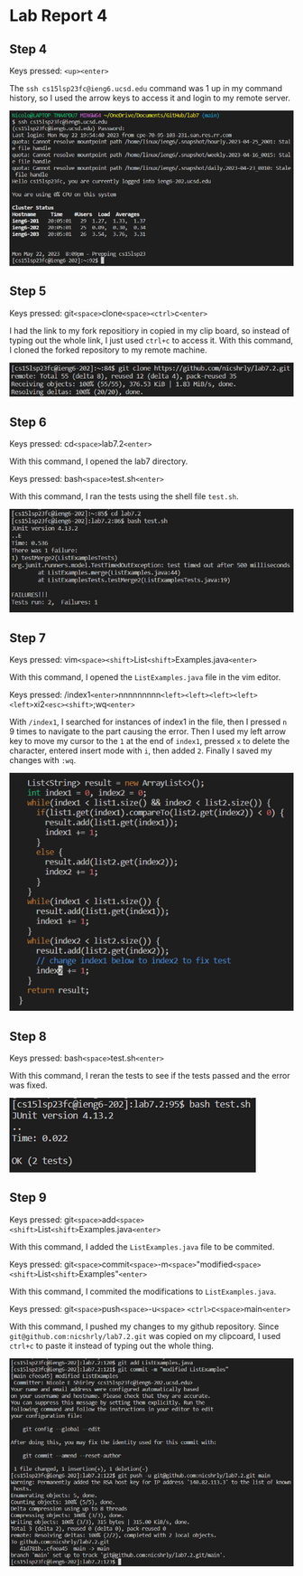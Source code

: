 # **Lab Report 4**
## Step 4
Keys pressed: `<up><enter>`

The `ssh cs15lsp23fc@ieng6.ucsd.edu` command was 1 up in my command history, so I used the arrow keys to access it and login to my remote server.

![Image](lr4_step4.png)
  
## Step 5
Keys pressed: git`<space>`clone`<space><ctrl>`c`<enter>`

I had the link to my fork repositiory in copied in my clip board, so instead of typing out the whole link, I just used `ctrl+c` to access it.
With this command, I cloned the forked repository to my remote machine.

![Image](lr4_step5.png)
  
## Step 6
Keys pressed: cd`<space>`lab7.2`<enter>`

With this command, I opened the lab7 directory.

Keys pressed: bash`<space>`test.sh`<enter>`

With this command, I ran the tests using the shell file `test.sh`.

![Image](lr4_step6.png)
  
## Step 7
Keys pressed: vim`<space><shift>`List`<shift>`Examples.java`<enter>`

With this command, I opened the `ListExamples.java` file in the vim editor.

Keys pressed: /index1`<enter>`nnnnnnnnn`<left><left><left><left><left>`xi2`<esc><shift>`;wq`<enter>`

With `/index1`, I searched for instances of index1 in the file, then I pressed `n` 9 times to navigate to the part causing the error. Then I used my left arrow key to move my cursor to the `1` at the end of `index1`, pressed `x` to delete the character, entered insert mode with `i`, then added `2`. Finally I saved my changes with `:wq`.

![Image](lr4_step7.png)
  
## Step 8
Keys pressed: bash`<space>`test.sh`<enter>`

With this command, I reran the tests to see if the tests passed and the error was fixed.

![Image](lr4_step8.png)
  
## Step 9
Keys pressed: git`<space>`add`<space><shift>`List`<shift>`Examples.java`<enter>`

With this command, I added the `ListExamples.java` file to be commited.

Keys pressed: git`<space>`commit`<space>`-m`<space>`"modified`<space><shift>`List`<shift>`Examples"`<enter>`

With this command, I commited the modifications to `ListExamples.java`.

Keys pressed: git`<space>`push`<space>`-u`<space>` `<ctrl>`c`<space>`main`<enter>`

With this command, I pushed my changes to my github repository. Since `git@github.com:nicshrly/lab7.2.git` was copied on my clipcoard, I used `ctrl+c` to paste it instead of typing out the whole thing.

![Image](lr4_step9.png)
